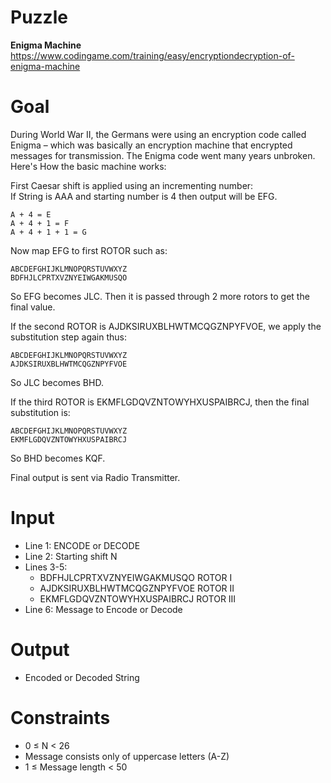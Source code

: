 # Puzzle
**Enigma Machine** https://www.codingame.com/training/easy/encryptiondecryption-of-enigma-machine

# Goal
During World War II, the Germans were using an encryption code called Enigma – which was basically an encryption machine that encrypted messages for transmission. The Enigma code went many years unbroken.  Here's How the basic machine works:

First Caesar shift is applied using an incrementing number:  
If String is AAA and starting number is 4 then output will be EFG.
```
A + 4 = E
A + 4 + 1 = F
A + 4 + 1 + 1 = G
```

Now map EFG to first ROTOR such as:
```
ABCDEFGHIJKLMNOPQRSTUVWXYZ
BDFHJLCPRTXVZNYEIWGAKMUSQO
```

So EFG becomes JLC. Then it is passed through 2 more rotors to get the final value.

If the second ROTOR is AJDKSIRUXBLHWTMCQGZNPYFVOE, we apply the substitution step again thus:
```
ABCDEFGHIJKLMNOPQRSTUVWXYZ
AJDKSIRUXBLHWTMCQGZNPYFVOE
```

So JLC becomes BHD.

If the third ROTOR is EKMFLGDQVZNTOWYHXUSPAIBRCJ, then the final substitution is:
```
ABCDEFGHIJKLMNOPQRSTUVWXYZ
EKMFLGDQVZNTOWYHXUSPAIBRCJ
```

So BHD becomes KQF.

Final output is sent via Radio Transmitter.

# Input
* Line 1: ENCODE or DECODE
* Line 2: Starting shift N
* Lines 3-5:
    * BDFHJLCPRTXVZNYEIWGAKMUSQO ROTOR I
    * AJDKSIRUXBLHWTMCQGZNPYFVOE ROTOR II
    * EKMFLGDQVZNTOWYHXUSPAIBRCJ ROTOR III
* Line 6: Message to Encode or Decode

# Output
* Encoded or Decoded String

# Constraints
* 0 ≤ N < 26
* Message consists only of uppercase letters (A-Z)
* 1 ≤ Message length < 50
